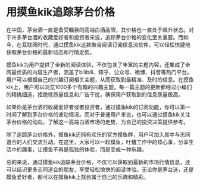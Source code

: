 # 用摸鱼kik追踪茅台价格

在中国，茅台酒一直是备受瞩目的高端白酒品牌，其价格也一直处于飙升状态。对于许多茅台酒的收藏爱好者和投资者来说，追踪茅台价格的变化至关重要。而如今，在互联网时代，通过摸鱼kik这款聚合阅读订阅信息流软件，可以轻松快捷地获取茅台价格的最新动态和行情走势。

摸鱼kik为用户提供了全新的阅读体验，不仅包含了丰富的主题内容，还集成了全网最优质的内容生产者，涵盖了bilibili、知乎、公众号、微博、抖音等热门平台。用户可以根据自己的兴趣订阅相关主题，从而获取到最精准、及时的信息。在摸鱼kik上，用户可以浏览1000多个有趣的兴趣主题，每一篇主题的更新都经过小编们的精挑细选，拒绝低质量信息和广告干扰，确保用户获取到的信息质量极高。

如果你是茅台酒的收藏爱好者或者投资者，通过摸鱼kik的订阅功能，你可以第一时间了解到茅台价格的波动情况。而对于普通用户来说，也可以通过摸鱼kik关注茅台价格的动向，了解这一高端白酒市场的走势，为自己的投资决策提供参考。

除了追踪茅台价格外，摸鱼kik还拥有欢乐的官方摸鱼群，用户可加入其中与志同道合的人们交流互动。在这里，大家可以一起摸鱼，吐槽工作中的烦心事，分享生活中的趣事，让摸鱼不再是孤独的体验，而是变成一种乐趣。

总的来说，通过摸鱼kik追踪茅台价格，不仅可以获取到最新的市场行情信息，还可以结识更多志同道合的朋友，享受轻松愉快的阅读体验。无论你是茅台迷，还是摸鱼爱好者，都可以在摸鱼kik上找到属于自己的乐趣和精彩。

